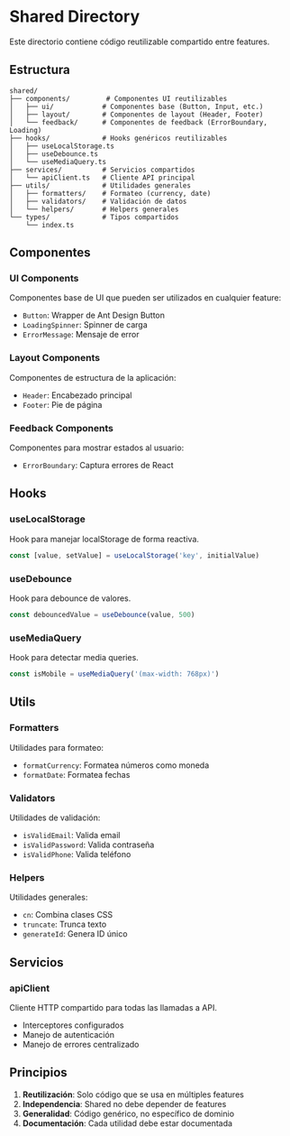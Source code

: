 # Shared Directory

Este directorio contiene código reutilizable compartido entre features.

## Estructura

```
shared/
├── components/         # Componentes UI reutilizables
│   ├── ui/            # Componentes base (Button, Input, etc.)
│   ├── layout/        # Componentes de layout (Header, Footer)
│   └── feedback/      # Componentes de feedback (ErrorBoundary, Loading)
├── hooks/             # Hooks genéricos reutilizables
│   ├── useLocalStorage.ts
│   ├── useDebounce.ts
│   └── useMediaQuery.ts
├── services/          # Servicios compartidos
│   └── apiClient.ts   # Cliente API principal
├── utils/             # Utilidades generales
│   ├── formatters/    # Formateo (currency, date)
│   ├── validators/    # Validación de datos
│   └── helpers/       # Helpers generales
└── types/             # Tipos compartidos
    └── index.ts
```

## Componentes

### UI Components
Componentes base de UI que pueden ser utilizados en cualquier feature:
- `Button`: Wrapper de Ant Design Button
- `LoadingSpinner`: Spinner de carga
- `ErrorMessage`: Mensaje de error

### Layout Components
Componentes de estructura de la aplicación:
- `Header`: Encabezado principal
- `Footer`: Pie de página

### Feedback Components
Componentes para mostrar estados al usuario:
- `ErrorBoundary`: Captura errores de React

## Hooks

### useLocalStorage
Hook para manejar localStorage de forma reactiva.

```typescript
const [value, setValue] = useLocalStorage('key', initialValue)
```

### useDebounce
Hook para debounce de valores.

```typescript
const debouncedValue = useDebounce(value, 500)
```

### useMediaQuery
Hook para detectar media queries.

```typescript
const isMobile = useMediaQuery('(max-width: 768px)')
```

## Utils

### Formatters
Utilidades para formateo:
- `formatCurrency`: Formatea números como moneda
- `formatDate`: Formatea fechas

### Validators
Utilidades de validación:
- `isValidEmail`: Valida email
- `isValidPassword`: Valida contraseña
- `isValidPhone`: Valida teléfono

### Helpers
Utilidades generales:
- `cn`: Combina clases CSS
- `truncate`: Trunca texto
- `generateId`: Genera ID único

## Servicios

### apiClient
Cliente HTTP compartido para todas las llamadas a API.
- Interceptores configurados
- Manejo de autenticación
- Manejo de errores centralizado

## Principios

1. **Reutilización**: Solo código que se usa en múltiples features
2. **Independencia**: Shared no debe depender de features
3. **Generalidad**: Código genérico, no específico de dominio
4. **Documentación**: Cada utilidad debe estar documentada

